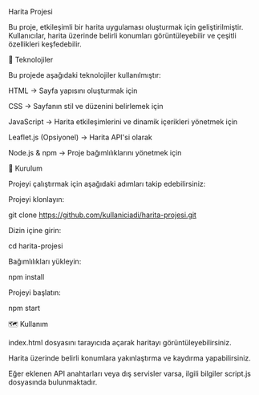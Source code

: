 Harita Projesi

Bu proje, etkileşimli bir harita uygulaması oluşturmak için geliştirilmiştir. Kullanıcılar, harita üzerinde belirli konumları görüntüleyebilir ve çeşitli özellikleri keşfedebilir.

🚀 Teknolojiler

Bu projede aşağıdaki teknolojiler kullanılmıştır:

HTML → Sayfa yapısını oluşturmak için

CSS → Sayfanın stil ve düzenini belirlemek için

JavaScript → Harita etkileşimlerini ve dinamik içerikleri yönetmek için

Leaflet.js (Opsiyonel) → Harita API'si olarak

Node.js & npm → Proje bağımlılıklarını yönetmek için

📌 Kurulum

Projeyi çalıştırmak için aşağıdaki adımları takip edebilirsiniz:

Projeyi klonlayın:

git clone https://github.com/kullaniciadi/harita-projesi.git

Dizin içine girin:

cd harita-projesi

Bağımlılıkları yükleyin:

npm install

Projeyi başlatın:

npm start

🗺 Kullanım

index.html dosyasını tarayıcıda açarak haritayı görüntüleyebilirsiniz.

Harita üzerinde belirli konumlara yakınlaştırma ve kaydırma yapabilirsiniz.

Eğer eklenen API anahtarları veya dış servisler varsa, ilgili bilgiler script.js dosyasında bulunmaktadır.
